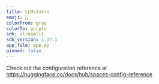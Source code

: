 ```yaml
---
title: LLMsIntro
emoji: 🏃
colorFrom: gray
colorTo: purple
sdk: streamlit
sdk_version: 1.37.1
app_file: app.py
pinned: false
---
```


Check out the configuration reference at https://huggingface.co/docs/hub/spaces-config-reference
